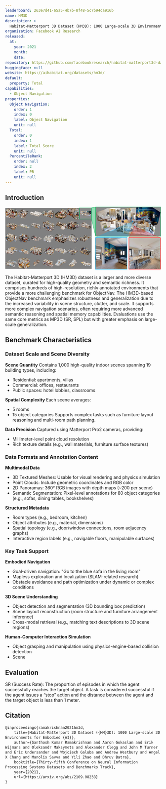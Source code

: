 ```yaml
---
leaderboard: 263e7d41-65a5-4b7b-8f48-5c7b94ca916b
name: HM3D
description: >
  Habitat-Matterport 3D Dataset (HM3D): 1000 Large-scale 3D Environments for Embodied AI
organization: Facebook AI Research
released:
  at:
    year: 2021
    month:
    date:
repository: https://github.com/facebookresearch/habitat-matterport3d-dataset
huggingface: null
website: https://aihabitat.org/datasets/hm3d/
default:
  property: Total
capabilities:
  - Object Navigation
properties:
  Object Navigation:
    order: 1
    index: 0
    label: Object Navigation
    unit: null
  Total:
    order: 0
    index: 1
    label: Total Score
    unit: null
  PercentileRank:
    order: null
    index: 2
    label: PR
    unit: null
---
```


## Introduction

![alt text](assets/HM3D.png)

The Habitat-Matterport 3D (HM3D) dataset is a larger and more diverse dataset, curated for high-quality geometry and semantic richness. It comprises hundreds of high-resolution, richly annotated environments that provide a more challenging benchmark for ObjectNav. The HM3D-based ObjectNav benchmark emphasizes robustness and generalization due to the increased variability in scene structure, clutter, and scale. It supports more complex navigation scenarios, often requiring more advanced semantic reasoning and spatial memory capabilities. Evaluations use the same core metrics as MP3D (SR, SPL) but with greater emphasis on large-scale generalization.

## Benchmark Characteristics

### Dataset Scale and Scene Diversity

**Scene Quantity**
Contains 1,000 high-quality indoor scenes spanning 19 building types, including:

- Residential: apartments, villas
- Commercial: offices, restaurants
- Public spaces: hotel lobbies, classrooms

**Spatial Complexity**
Each scene averages:

- 5 rooms
- 15 object categories
  Supports complex tasks such as furniture layout reasoning and multi-room path planning.

**Data Precision**
Captured using Matterport Pro2 cameras, providing:

- Millimeter-level point cloud resolution
- Rich texture details (e.g., wall materials, furniture surface textures)

### Data Formats and Annotation Content

**Multimodal Data**

- 3D Textured Meshes: Usable for visual rendering and physics simulation
- Point Clouds: Include geometric coordinates and RGB color
- 2D Panoramas: 360° RGB images with depth maps (~200 per scene)
- Semantic Segmentation: Pixel-level annotations for 80 object categories (e.g., sofas, dining tables, bookshelves)

**Structured Metadata**

- Room types (e.g., bedroom, kitchen)
- Object attributes (e.g., material, dimensions)
- Spatial topology (e.g., door/window connections, room adjacency graphs)
- Interactive region labels (e.g., navigable floors, manipulable surfaces)

### Key Task Support

**Embodied Navigation**

- Goal-driven navigation: "Go to the blue sofa in the living room"
- Mapless exploration and localization (SLAM-related research)
- Obstacle avoidance and path optimization under dynamic or complex conditions

**3D Scene Understanding**

- Object detection and segmentation (3D bounding box prediction)
- Scene layout reconstruction (room structure and furniture arrangement inference)
- Cross-modal retrieval (e.g., matching text descriptions to 3D scene regions)

**Human-Computer Interaction Simulation**

- Object grasping and manipulation using physics-engine-based collision detection
- Scene

## Evaluation

SR (Success Rate): The proportion of episodes in which the agent successfully reaches the target object. A task is considered successful if the agent issues a “stop” action and the distance between the agent and the target object is less than 1 meter.

## Citation

```
@inproceedings{ramakrishnan2021hm3d,
    title={Habitat-Matterport 3D Dataset ({HM}3D): 1000 Large-scale 3D Environments for Embodied {AI}},
    author={Santhosh Kumar Ramakrishnan and Aaron Gokaslan and Erik Wijmans and Oleksandr Maksymets and Alexander Clegg and John M Turner and Eric Undersander and Wojciech Galuba and Andrew Westbury and Angel X Chang and Manolis Savva and Yili Zhao and Dhruv Batra},
    booktitle={Thirty-fifth Conference on Neural Information Processing Systems Datasets and Benchmarks Track},
    year={2021},
    url={https://arxiv.org/abs/2109.08238}
}
```
